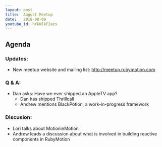 ```yaml
---
layout: post
title:  August Meetup
date:   2018-08-08
youtube_id: hYkWlkF2azs
---
```

## Agenda

### Updates:
- New meetup website and mailing list: http://meetup.rubymotion.com

### Q & A:
* Dan asks: Have we ever shipped an AppleTV app?
  - Dan has shipped Thrillcall
  - Andrew mentions BlackPotion, a work-in-progress framework

### Discusion:
- Lori talks about MotioninMotion
- Andrew leads a discussion about what is involved in building reactive components in RubyMotion
